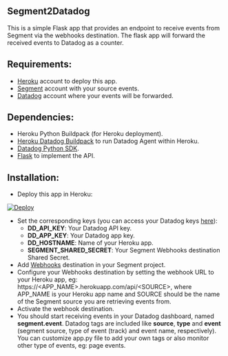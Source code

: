 ## Segment2Datadog

This is a simple Flask app that provides an endpoint to receive events from
Segment via the webhooks destination.
The flask app will forward the received events to Datadog as a counter.

## Requirements:

- [Heroku](https://www.heroku.com/) account to deploy this app.
- [Segment](https://segment.com/) account with your source events.
- [Datadog](https://www.datadoghq.com/) account where your events will be forwarded.

## Dependencies:

- Heroku Python Buildpack (for Heroku deployment).
- [Heroku Datadog Buildpack](https://elements.heroku.com/buildpacks/datadog/heroku-buildpack-datadog) to run Datadog Agent within Heroku.
- [Datadog Python SDK](https://github.com/DataDog/datadogpy).
- [Flask](http://flask.pocoo.org/) to implement the API.

## Installation:

- Deploy this app in Heroku:

[![Deploy](https://www.herokucdn.com/deploy/button.svg)](https://heroku.com/deploy)
- Set the corresponding keys (you can access your Datadog keys [here](https://app.datadoghq.com/account/settings#api)):
  - **DD_API_KEY**: Your Datadog API key.
  - **DD_APP_KEY**: Your Datadog app key.
  - **DD_HOSTNAME**: Name of your Heroku app.
  - **SEGMENT_SHARED_SECRET**: Your Segment Webhooks destination Shared Secret.
- Add [Webhooks](https://segment.com/docs/destinations/webhooks/) destination in your Segment project.
- Configure your Webhooks destination by setting the webhook URL to your Heroku
app, eg: https://&lt;APP_NAME&gt;.herokuapp.com/api/&lt;SOURCE&gt;, where APP_NAME is
your Heroku app name and SOURCE should be the name of the Segment source you are
retrieving events from.
- Activate the webhook destination.
- You should start receiving events in your Datadog dashboard, named **segment.event**.
Datadog tags are included like **source**, **type** and **event** (segment source, type of event (track)
and event name, respectively). You can customize app.py file to add your own
tags or also monitor other type of events, eg: page events.
